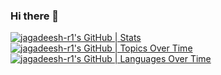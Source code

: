 ### Hi there 👋
[![jagadeesh-r1's GitHub | Stats](https://stats.quine.sh/jagadeesh-r1/github?theme=dark)](https://quine.sh?utm_source=widgets&utm_campaign=jagadeesh-r1)
[![jagadeesh-r1's GitHub | Topics Over Time](https://stats.quine.sh/jagadeesh-r1/topics-over-time?theme=dark)](https://quine.sh?utm_source=widgets&utm_campaign=jagadeesh-r1)
[![jagadeesh-r1's GitHub | Languages Over Time](https://stats.quine.sh/jagadeesh-r1/languages-over-time?theme=dark)](https://quine.sh?utm_source=widgets&utm_campaign=jagadeesh-r1)
<!--
**jagadeesh-r1/jagadeesh-r1** is a ✨ _special_ ✨ repository because its `README.md` (this file) appears on your GitHub profile.

Here are some ideas to get you started:

- 🔭 I’m currently working on ...
- 🌱 I’m currently learning ...
- 👯 I’m looking to collaborate on ...
- 🤔 I’m looking for help with ...
- 💬 Ask me about ...
- 📫 How to reach me: ...
- 😄 Pronouns: ...
- ⚡ Fun fact: ...
-->

